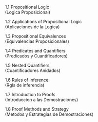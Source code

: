1.1 Propositional
Logic  
(Logica Proposicional)

1.2 Applications of
Propositional Logic   
(Aplicaciones de la Logica)

1.3 Propositional
Equivalences  
(Equivalencias Proposicionales)

1.4 Predicates and
Quantifiers  
(Predicados y Cuantificadores)

1.5 Nested
Quantifiers  
(Cuantificadores Anidados)

1.6 Rules of
Inference  
(Rgla de inferencia)

1.7 Introduction to
Proofs  
(Introduccion a las Demostraciones)

1.8 Proof Methods
and Strategy  
(Metodos y Estrategias de Demostraciones)